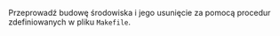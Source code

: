 Przeprowadź budowę środowiska i jego usunięcie za pomocą procedur zdefiniowanych w pliku ```Makefile```.
